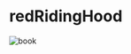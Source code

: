 # redRidingHood

![book](https://user-images.githubusercontent.com/86743001/151669276-e5033e9a-69f1-45be-ac4e-a64148549fed.jpg)
